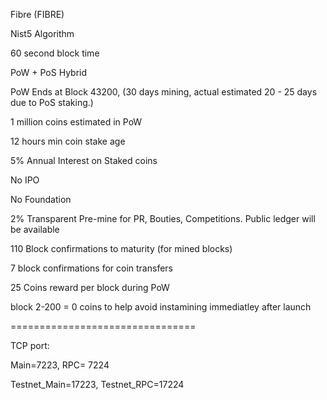 Fibre (FIBRE)

Nist5 Algorithm

60 second block time

PoW + PoS Hybrid

PoW Ends at Block 43200, (30 days mining, actual estimated 20 - 25 days due to PoS staking.)

1 million coins estimated in PoW

12 hours min coin stake age

5% Annual Interest on Staked coins

No IPO

No Foundation

2% Transparent Pre-mine for PR, Bouties, Competitions. Public ledger will be available

110 Block confirmations to maturity (for mined blocks)

7 block confirmations for coin transfers

25 Coins reward per block during PoW

block 2-200 = 0 coins to help avoid instamining immediatley after launch

================================

TCP port:

Main=7223, RPC=	7224

Testnet_Main=17223, Testnet_RPC=17224
